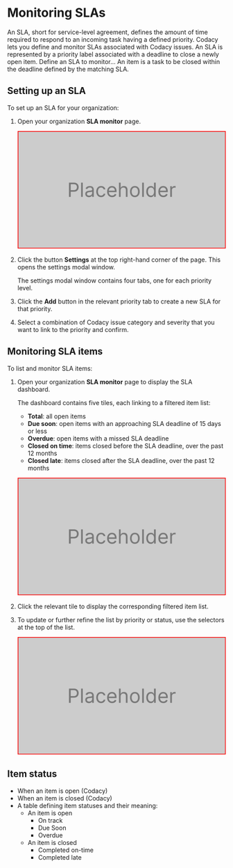 [//]: # (TODO remove comments)

[//]: # (*** Concepts ***)

# Monitoring SLAs

[//]: # (WIP - some notes)
An SLA, short for service-level agreement, defines the amount of time required to respond to an incoming task having a defined priority.
Codacy lets you define and monitor SLAs associated with Codacy issues.
An SLA is represented by a priority label associated with a deadline to close a newly open item.
Define an SLA to monitor...
An item is a task to be closed within the deadline defined by the matching SLA.

[//]: # (*** Tasks ***)

## Setting up an SLA

To set up an SLA for your organization:

1.  Open your organization **SLA monitor** page.

    ![Adding a repository](images/monitoring-slas-placeholder.png)

1.  Click the button **Settings** at the top right-hand corner of the page. This opens the settings modal window.

    The settings modal window contains four tabs, one for each priority level.

1.  Click the **Add** button in the relevant priority tab to create a new SLA for that priority.

1.  Select a combination of Codacy issue category and severity that you want to link to the priority and confirm.

## Monitoring SLA items

To list and monitor SLA items:

1.  Open your organization **SLA monitor** page to display the SLA dashboard.

    The dashboard contains five tiles, each linking to a filtered item list:

    -   **Total**: all open items<!-- TODO confirm if we're listing all items or all open items -->
    -   **Due soon**: open items with an approaching SLA deadline of 15 days or less<!-- TODO confirm -->
    -   **Overdue**: open items with a missed SLA deadline
    -   **Closed on time**: items closed before the SLA deadline, over the past 12 months
    -   **Closed late**: items closed after the SLA deadline, over the past 12 months
    
    ![Adding a repository](images/monitoring-slas-placeholder.png)

1.  Click the relevant tile to display the corresponding filtered item list.

1.  To update or further refine the list by priority or status, use the selectors at the top of the list.

    ![Adding a repository](images/monitoring-slas-placeholder.png)

[//]: # (*** Reference ***)
## Item status

- When an item is open (Codacy)
- When an item is closed (Codacy)
- A table defining item statuses and their meaning:
  - An item is open
    - On track
    - Due Soon
    - Overdue
  - An item is closed
    - Completed on-time
    - Completed late